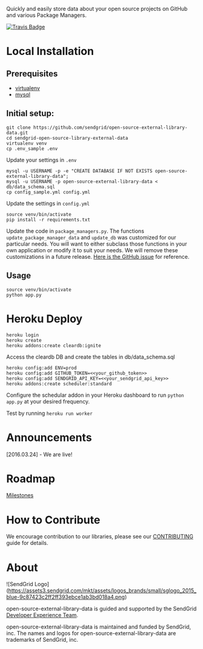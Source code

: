 Quickly and easily store data about your open source projects on GitHub and various Package Managers.

[![Travis Badge](https://travis-ci.org/sendgrid/open-source-external-library-data.svg?branch=master)](https://travis-ci.org/sendgrid/open-source-external-library-data)

# Local Installation

## Prerequisites ##

* [virtualenv](https://pypi.python.org/pypi/virtualenv)
* [mysql](https://www.mysql.com)

## Initial setup: ##

```
git clone https://github.com/sendgrid/open-source-external-library-data.git
cd sendgrid-open-source-library-external-data
virtualenv venv
cp .env_sample .env
```

Update your settings in `.env`
```
mysql -u USERNAME -p -e "CREATE DATABASE IF NOT EXISTS open-source-external-library-data"; 
mysql -u USERNAME -p open-source-external-library-data < db/data_schema.sql
cp config_sample.yml config.yml
```
Update the settings in `config.yml`
```
source venv/bin/activate
pip install -r requirements.txt
```
Update the code in `package_managers.py`. The functions `update_package_manager_data` and `update_db` was customized for our particular needs. You will want to either subclass those functions in your own application or modify it to suit your needs. We will remove these customizations in a future release. [Here is the GitHub issue](https://github.com/sendgrid/open-source-library-data-collector/issues/5) for reference.

## Usage ##

```
source venv/bin/activate
python app.py
```

# Heroku Deploy

```
heroku login
heroku create
heroku addons:create cleardb:ignite
```
Access the cleardb DB and create the tables in db/data_schema.sql
```
heroku config:add ENV=prod
heroku config:add GITHUB_TOKEN=<<your_github_token>>
heroku config:add SENDGRID_API_KEY=<<your_sendgrid_api_key>>
heroku addons:create scheduler:standard
```
Configure the schedular addon in your Heroku dashboard to run `python app.py` at your desired frequency.

Test by running `heroku run worker`

# Announcements

[2016.03.24] - We are live!

# Roadmap

[Milestones](https://github.com/sendgrid/open-source-library-data-collector/milestones)

# How to Contribute

We encourage contribution to our libraries, please see our [CONTRIBUTING](https://github.com/sendgrid/open-source-library-data-collector/blob/master/CONTRIBUTING.md) guide for details.

# About

![SendGrid Logo]
(https://assets3.sendgrid.com/mkt/assets/logos_brands/small/sglogo_2015_blue-9c87423c2ff2ff393ebce1ab3bd018a4.png)

open-source-external-library-data is guided and supported by the SendGrid [Developer Experience Team](mailto:dx@sendgrid.com).

open-source-external-library-data is maintained and funded by SendGrid, inc. The names and logos for open-source-external-library-data are trademarks of SendGrid, inc.

